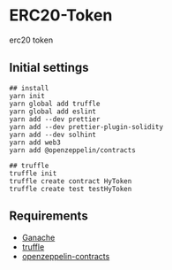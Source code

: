# ERC20-Token

erc20 token

## Initial settings

```
## install
yarn init
yarn global add truffle
yarn global add eslint
yarn add --dev prettier
yarn add --dev prettier-plugin-solidity
yarn add --dev solhint
yarn add web3
yarn add @openzeppelin/contracts

## truffle
truffle init
truffle create contract HyToken
truffle create test testHyToken
```

## Requirements

- [Ganache](https://www.trufflesuite.com/ganache)
- [truffle](https://www.trufflesuite.com/docs/truffle/getting-started/installation)
- [openzeppelin-contracts](https://github.com/OpenZeppelin/openzeppelin-contracts)
